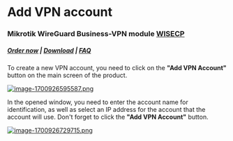 # Add VPN account

### Mikrotik WireGuard Business-VPN module **[WISECP](https://puqcloud.com/link.php?id=78)** 

##### [Order now](https://puqcloud.com/index.php?rp=/store/wisecp-module-mikrotik-wireguard-business-vpn) | [Download](https://download.puqcloud.com/WISECP/Product/PUQ_WISECP-Mikrotik-WireGuard-Business-VPN/) | [FAQ](https://faq.puqcloud.com/)

To create a new VPN account, you need to click on the **"Add VPN Account"** button on the main screen of the product.

[![image-1700926595587.png](https://doc.puq.info/uploads/images/gallery/2023-11/scaled-1680-/image-1700926595587.png)](https://doc.puq.info/uploads/images/gallery/2023-11/image-1700926595587.png)

In the opened window, you need to enter the account name for identification, as well as select an IP address for the account that the account will use. Don't forget to click the **"Add VPN Account"** button.

[![image-1700926729715.png](https://doc.puq.info/uploads/images/gallery/2023-11/scaled-1680-/image-1700926729715.png)](https://doc.puq.info/uploads/images/gallery/2023-11/image-1700926729715.png)